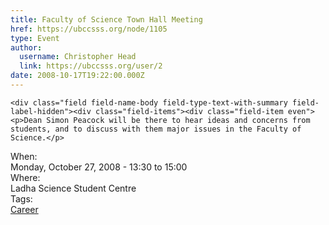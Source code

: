 ```yaml
---
title: Faculty of Science Town Hall Meeting 
href: https://ubccsss.org/node/1105
type: Event
author:
  username: Christopher Head
  link: https://ubccsss.org/user/2
date: 2008-10-17T19:22:00.000Z
---
```



    <div class="field field-name-body field-type-text-with-summary field-label-hidden"><div class="field-items"><div class="field-item even"><p>Dean Simon Peacock will be there to hear ideas and concerns from students, and to discuss with them major issues in the Faculty of Science.</p>
</div></div></div><div class="field field-name-field-dates field-type-datetime field-label-above"><div class="field-label">When:&#xA0;</div><div class="field-items"><div class="field-item even"><span class="date-display-single">Monday, October 27, 2008 - <span class="date-display-range"><span class="date-display-start">13:30</span> to <span class="date-display-end">15:00</span></span></span></div></div></div><div class="field field-name-field-location field-type-text field-label-above"><div class="field-label">Where:&#xA0;</div><div class="field-items"><div class="field-item even">Ladha Science Student Centre</div></div></div>    <footer>
    <div class="field field-name-field-tags field-type-taxonomy-term-reference field-label-above"><div class="field-label">Tags:&#xA0;</div><div class="field-items"><div class="field-item even"><a href="/career">Career</a></div></div></div>      </footer>
    